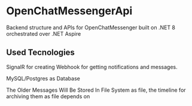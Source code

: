 # OpenChatMessengerApi
Backend structure and APIs for OpenChatMessenger built on .NET 8 orchestrated over .NET Aspire

## Used Tecnologies
SignalR for creating Webhook for getting notifications and messages.

MySQL/Postgres as Database

The Older Messages Will Be Stored In File System as file, the timeline for archiving them as file depends on 
